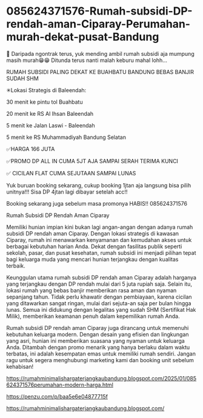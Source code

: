 # 085624371576-Rumah-subsidi-DP-rendah-aman-Ciparay-Perumahan-murah-dekat-pusat-Bandung

📢 Daripada ngontrak terus, yuk mending ambil rumah subsidi aja mumpung masih murah😁😁
Ditunda terus nanti malah keburu mahal lohh...

RUMAH SUBSIDI PALING DEKAT KE BUAHBATU BANDUNG BEBAS BANJIR SUDAH SHM

✳Lokasi Strategis di Baleendah:

30 menit ke pintu tol Buahbatu

20 menit ke RS Al Ihsan Baleendah

5 menit ke Jalan Laswi - Baleendah

5 menit ke RS Muhammadiyah Bandung Selatan

✅HARGA 166 JUTA

✅PROMO DP ALL IN CUMA 5JT AJA SAMPAI SERAH TERIMA KUNCI

✅ CICILAN FLAT CUMA SEJUTAAN SAMPAI LUNAS

Yuk buruan booking sekarang, cukup booking 1jtan aja langsung bisa pilih unitnya!!!
Sisa DP 4jtan lagi dibayar setelah acc!!

Booking sekarang juga sebelum masa promonya HABIS!!
085624371576

Rumah Subsidi DP Rendah Aman Ciparay

Memiliki hunian impian kini bukan lagi angan-angan dengan adanya rumah subsidi DP rendah aman Ciparay. Dengan lokasi strategis di kawasan Ciparay, rumah ini menawarkan kenyamanan dan kemudahan akses untuk berbagai kebutuhan harian Anda. Dekat dengan fasilitas publik seperti sekolah, pasar, dan pusat kesehatan, rumah subsidi ini menjadi pilihan tepat bagi keluarga muda yang mencari hunian terjangkau dengan kualitas terbaik.

Keunggulan utama rumah subsidi DP rendah aman Ciparay adalah harganya yang terjangkau dengan DP rendah mulai dari 5 juta rupiah saja. Selain itu, lokasi rumah yang bebas banjir memberikan rasa aman dan nyaman sepanjang tahun. Tidak perlu khawatir dengan pembiayaan, karena cicilan yang ditawarkan sangat ringan, mulai dari sejuta-an saja per bulan hingga lunas. Semua ini didukung dengan legalitas yang sudah SHM (Sertifikat Hak Milik), memberikan keamanan penuh dalam kepemilikan rumah Anda.

Rumah subsidi DP rendah aman Ciparay juga dirancang untuk memenuhi kebutuhan keluarga modern. Dengan desain yang efisien dan lingkungan yang asri, hunian ini memberikan suasana yang nyaman untuk keluarga Anda. Ditambah dengan promo menarik yang hanya berlaku dalam waktu terbatas, ini adalah kesempatan emas untuk memiliki rumah sendiri. Jangan ragu untuk segera menghubungi marketing kami dan booking unit sebelum kehabisan!


https://rumahminimalishargaterjangkaubandung.blogspot.com/2025/01/085624371576perumahan-modern-harga.html


https://penzu.com/p/baa5e6e04877715f


https://rumahminimalishargaterjangkaubandung.blogspot.com/

